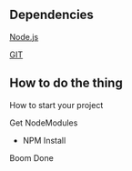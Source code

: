 ## Dependencies

[Node.js](https://nodejs.org/en/)

[GIT](https://git-scm.com/)

## How to do the thing
How to start your project

Get NodeModules
- NPM Install

Boom Done
